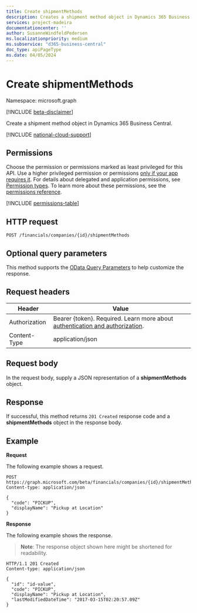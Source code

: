 ```yaml
---
title: Create shipmentMethods 
description: Creates a shipment method object in Dynamics 365 Business Central. 
services: project-madeira
documentationcenter: ''
author: SusanneWindfeldPedersen
ms.localizationpriority: medium
ms.subservice: "d365-business-central"
doc_type: apiPageType
ms.date: 04/05/2024
---
```


# Create shipmentMethods

Namespace: microsoft.graph

[!INCLUDE [beta-disclaimer](../../includes/beta-disclaimer.md)]

Create a shipment method object in Dynamics 365 Business Central.

[!INCLUDE [national-cloud-support](../../includes/global-only.md)]

## Permissions
Choose the permission or permissions marked as least privileged for this API. Use a higher privileged permission or permissions [only if your app requires it](/graph/permissions-overview#best-practices-for-using-microsoft-graph-permissions). For details about delegated and application permissions, see [Permission types](/graph/permissions-overview#permission-types). To learn more about these permissions, see the [permissions reference](/graph/permissions-reference).

<!-- { "blockType": "permissions", "name": "dynamics_create_shipmentmethods" } -->
[!INCLUDE [permissions-table](../includes/permissions/dynamics-create-shipmentmethods-permissions.md)]

## HTTP request
```http
POST /financials/companies/{id}/shipmentMethods
```

## Optional query parameters
This method supports the [OData Query Parameters](/graph/query-parameters) to help customize the response.

## Request headers

|Header         |Value                     |
|---------------|--------------------------|
|Authorization|Bearer {token}. Required. Learn more about [authentication and authorization](/graph/auth/auth-concepts).|
|Content-Type   |application/json          |

## Request body
In the request body, supply a JSON representation of a **shipmentMethods** object.

## Response
If successful, this method returns ```201 Created``` response code and a **shipmentMethods** object in the response body.

## Example

**Request**

The following example shows a request.

```http
POST https://graph.microsoft.com/beta/financials/companies/{id}/shipmentMethods
Content-type: application/json

{
  "code": "PICKUP",
  "displayName": "Pickup at Location"  
}
```

**Response**

The following example shows the response. 

> **Note**: The response object shown here might be shortened for readability.

```http
HTTP/1.1 201 Created
Content-type: application/json

{
  "id": "id-value",
  "code": "PICKUP",
  "displayName": "Pickup at Location",
  "lastModifiedDateTime": "2017-03-15T02:20:57.09Z"
}

```


